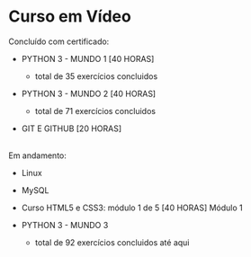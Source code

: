 <h1>Curso em Vídeo</h1>

Concluído com certificado:

- PYTHON 3 - MUNDO 1 [40 HORAS]
	- total de 35 exercícios concluidos

- PYTHON 3 - MUNDO 2 [40 HORAS]
	- total de 71 exercícios concluidos

- GIT E GITHUB [20 HORAS]

<br>
Em andamento:

- Linux
- MySQL
- Curso HTML5 e CSS3: módulo 1 de 5 [40 HORAS] Módulo 1

- PYTHON 3 - MUNDO 3
	- total de 92 exercícios concluidos até aqui